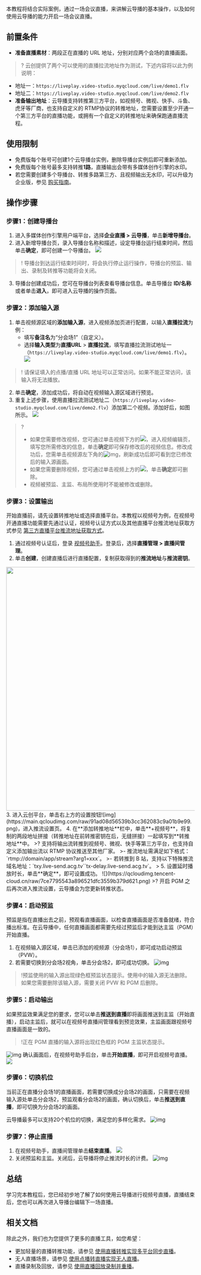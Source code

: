 本教程将结合实际案例，通过一场会议直播，来讲解云导播的基本操作，以及如何使用云导播的能力开启一场会议直播。

## 前置条件

- **准备直播素材**：两段正在直播的 URL 地址，分别对应两个会场的直播画面。
>? 云创提供了两个可以使用的直播拉流地址作为测试，下述内容将以此为例说明：
   - 地址一：`https://liveplay.video-studio.myqcloud.com/live/demo1.flv`
   - 地址二：`https://liveplay.video-studio.myqcloud.com/live/demo2.flv`
- **准备输出地址**：云导播支持转推第三方平台，如视频号、微视、快手、斗鱼、虎牙等厂商，也支持自定义的 RTMP协议的转推地址，您需要设置至少开通一个第三方平台的直播功能，或拥有一个自定义的转推地址来确保跑通直播流程。 

## 使用限制
- 免费版每个账号可创建1个云导播台实例，删除导播台实例后即可重新添加。
- 免费版每个账号最多支持转推**1路**，直播输出会带有多媒体创作引擎的水印。
- 若您需要创建多个导播台、转推多路第三方、且视频输出无水印，可以升级为企业版，参见 [购买指南](https://cloud.tencent.com/document/product/1156/64101)。

## 操作步骤

[](id:step1)
### 步骤1：创建导播台
1. 进入多媒体创作引擎用户端平台，选择**企业直播 > 云导播**，单击**新增导播台**。
2. 进入新增导播台页，录入导播台名称和描述，设定导播台运行结束时间，然后单击**确定**，即可创建一个导播台。
![](https://qcloudimg.tencent-cloud.cn/raw/04bda2e3cf2dbf961cc8c790c4883bc5.png)
>! 导播台到达运行结束时间时，将会执行停止运行操作，导播台的预监、输出、录制及转推等功能将会关闭。
>
3. 导播台创建成功后，您可在导播台列表查看导播台信息。单击导播台 **ID/名称**或者单击**进入**，即可进入云导播的操作页面。


[](id:step2)
### 步骤2：添加输入源

1. 单击视频源区域的**添加输入源**，进入视频添加页进行配置，以输入**直播拉流**为例：
	- 填写**备注名**为“分会场1”（自定义）。
	- 选择**输入类型**为**直播URL** > **直播拉流**，填写直播拉流测试地址一（`https://liveplay.video-studio.myqcloud.com/live/demo1.flv`）。
	![](https://qcloudimg.tencent-cloud.cn/raw/cbec0e46dd0d82637fcc633723e78943.png)
>! 请保证填入的点播/直播 URL 地址可以正常访问。如果不能正常访问，该输入将无法播放。
2. 单击**确定**，添加成功后，将自动在视频输入源区域进行预览。
3. 重复上述步骤，使用直播拉流测试地址二（`https://liveplay.video-studio.myqcloud.com/live/demo2.flv`）添加第二个视频。添加好后，如图所示。
![](https://qcloudimg.tencent-cloud.cn/raw/438897ab84fc4644c2f6847960e3b810.png)

>? 
>- 如果您需要修改视频，您可通过单击视频下方的![](https://qcloudimg.tencent-cloud.cn/raw/3ea6848f776cedd4c140bb3c4081406d.png)，进入视频编辑页，填写您所需修改的信息，单击**确定**即可保存修改后的视频信息。修改成功后，您需单击视频源左下角的![img](https://main.qcloudimg.com/raw/724c3e55db788ebb03bb81e73a07a7f9.png)，刷新成功后即可看到您已修改后的输入源画面。
>- 如果您需要删除视频，您可通过单击视频上方的![](https://main.qcloudimg.com/raw/eeef762a46778a657630af44d9ec4c34.png)，单击**确定**即可删除。
>- 视频被预监、主监、布局所使用时不能被修改或删除。

[](id:step3)
### 步骤3：设置输出
开始直播前，请先设置转推地址或选择直播平台。本教程以视频号为例，在视频号开通直播功能需要先通过认证，视频号认证方式以及其他直播平台推流地址获取方式参见 [第三方直播平台推流地址获取方式](https://cloud.tencent.com/document/product/1156/64153)。

1. 通过视频号认证后，登录 [视频号助手](https://channels.weixin.qq.com/login)。登录后，选择**直播管理 > 直播间管理**。
2. 单击**创建**，创建直播后进行直播配置，复制获取得到的**推流地址**与**推流密钥**。
<img src="https://qcloudimg.tencent-cloud.cn/raw/3dd73787cd5224c03a4970344cfc945b.png" width=650>
3. 进入云创平台，单击右上方的设置按钮![img](https://main.qcloudimg.com/raw/91ad08d56539b3cc362083c9a01b9e99.png)，进入推流设置页。
4. 在**添加转推地址**栏中，单击**+视频号**，将复制的两段地址拼接（转推地址在前转推密钥在后，无缝拼接）一起填写到**转推地址**中。
>? 支持将输出流转推到视频号、微视、快手等第三方平台，也支持自定义添加输出流以 RTMP 协议推送至其他厂家。
>- 推流地址需满足如下格式：`rtmp://domain/app/stream?arg1=xxx`。
>- 若转推到 B 站，支持以下特殊推流域名地址：`txy.live-send.acg.tv``tx-delay.live-send.acg.tv`。
>
5. 设置延时播放时长，单击**确定**，即可设置成功。
![](https://qcloudimg.tencent-cloud.cn/raw/7ce7795543a896521dfc3559b379d621.png)
>? 开启 PGM 之后再次进入推流设置，云导播会为您更新转推状态。

[](id:step4)
### 步骤4：启动预监
预监是指在直播出去之前，预观看直播画面，以检查直播画面是否准备就绪，符合播出标准。在云导播中，任何直播画面都需要先经过预监后才能到达主监（PGM）开始直播。
1. 在视频输入源区域，单击已添加的视频源（分会场1），即可成功启动预监（PVW）。
2. 若需要切换到分会场2视角，单击分会场2，即可成功切换。
![img](https://qcloudimg.tencent-cloud.cn/raw/f4c00fee75d0272e7732fed5155fa3cb.png)

>!预监使用的输入源出现绿色框预监状态提示。使用中的输入源无法删除。如果您需要删除该输入源，需要关闭 PVW 和 PGM 后删除。

[](id:step5)
### 步骤5：启动输出
如果预监效果满足您的要求，您可以单击**推送到直播**即将画面推送到主监（开始直播），启动主监后，就可以在视频号直播间管理看到预览效果，主监画面跟视频号直播画面是一致的。

>!正在 PGM 直播的输入源将出现红色框的 PGM 主监状态提示。

![img](https://qcloudimg.tencent-cloud.cn/raw/4a254913f91139792a94e38462aca04d.png)
确认画面后，在视频号助手后台，单击**开始直播**，即可开启视频号直播。
![](https://qcloudimg.tencent-cloud.cn/raw/42633d38aa8f74089f9b21c00ffcc2a5.png)

[](id:step6)
### 步骤6：切换机位
当前正在直播分会场1的直播画面，若需要切换成分会场2的画面，只需要在视频输入源处单击分会场2，预监观看分会场2的画面，确认切换后，单击**推送到直播**，即可切换为分会场2的画面。

云导播最多可以支持20个机位的切换，满足您的多样化需求。
![img](https://qcloudimg.tencent-cloud.cn/raw/1f650dd58a5b95bcbb16d335ea40d381.png)

[](id:step7)
### 步骤7：停止直播
1. 在视频号助手，直播间管理单击**结束直播**。
![](https://qcloudimg.tencent-cloud.cn/raw/ff78d05179160cb0c30c64e77db69821.png)
2. 关闭预监和主监。关闭后，云导播将停止推流时长的计费。
![img](https://qcloudimg.tencent-cloud.cn/raw/d2599406810ed38ca295cd4d1f65af6c.png)

## 总结
学习完本教程后，您已经初步地了解了如何使用云导播进行视频号直播，直播结束后，您也可以再次进入导播台编辑下一场直播。

## 相关文档
除此之外，我们也为您提供了更多的直播工具，如您希望：
- 更加轻量的直播转推功能，请参见 [使用直播转推实现多平台同步直播](https://cloud.tencent.com/document/product/1156/64165)。
- 无人直播场景，请参见 [使用点播转直播实现无人直播](https://cloud.tencent.com/document/product/1156/64166)。
- 直播录制及回放，请参见 [使用直播回放录制并重播](https://cloud.tencent.com/document/product/1156/64155)。
